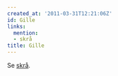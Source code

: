```yaml
---
created_at: '2011-03-31T12:21:06Z'
id: Gille
links:
  mention:
  - skrå
title: Gille
---
```


Se [skrå].

  [skrå]: skrå